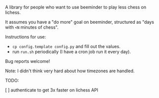 A library for people who want to use beeminder to play less chess on lichess.

It assumes you have a "do more" goal on beeminder, structured as "days with `<N` minutes of chess".

Instructions for use:
* `cp config.template config.py` and fill out the values.
* run `run.sh` periodically (I have a cron job run it every day).

Bug reports welcome!

Note: I didn't think very hard about how timezones are handled.

TODO:

[ ] authenticate to get 3x faster on lichess API
